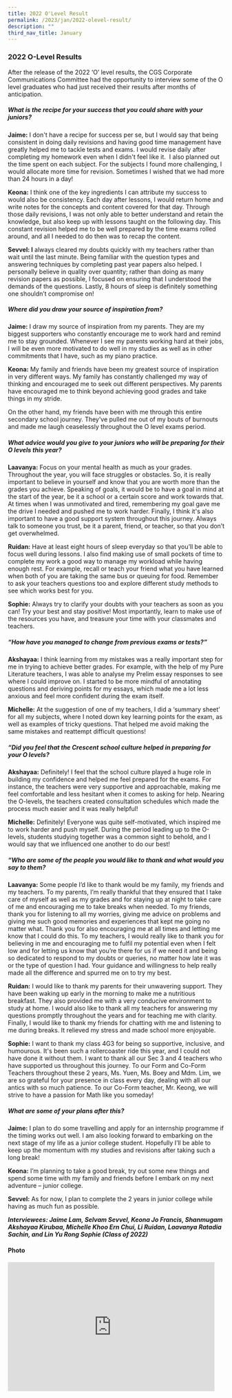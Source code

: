 ```yaml
---
title: 2022 O'Level Result
permalink: /2023/jan/2022-olevel-result/
description: ""
third_nav_title: January
---
```


### **2022 O-Level Results** ###

After the release of the 2022 ‘O’ level results, the CGS Corporate Communications Committee had the opportunity to interview some of the O level graduates who had just received their results after months of anticipation.
<br>

##### **What is the recipe for your success that you could share with your juniors?** #####

**Jaime:** I don't have a recipe for success per se, but I would say that being consistent in doing daily revisions and having good time management have greatly helped me to tackle tests and exams. I would revise daily after completing my homework even when I didn't feel like it.  I also planned out the time spent on each subject. For the subjects I found more challenging, I would allocate more time for revision. Sometimes I wished that we had more than 24 hours in a day!

**Keona:** I think one of the key ingredients I can attribute my success to would also be consistency. Each day after lessons, I would return home and write notes for the concepts and content covered for that day. Through those daily revisions, I was not only able to better understand and retain the knowledge, but also keep up with lessons taught on the following day. This constant revision helped me to be well prepared by the time exams rolled around, and all I needed to do then was to recap the content.  

**Sevvel: I** always cleared my doubts quickly with my teachers rather than wait until the last minute. Being familiar with the question types and answering techniques by completing past year papers also helped. I personally believe in quality over quantity; rather than doing as many revision papers as possible, I focused on ensuring that I understood the demands of the questions. Lastly, 8 hours of sleep is definitely something one shouldn’t compromise on!

##### **Where did you draw your source of inspiration from?** #####

**Jaime:** I draw my source of inspiration from my parents. They are my biggest supporters who constantly encourage me to work hard and remind me to stay grounded. Whenever I see my parents working hard at their jobs, I will be even more motivated to do well in my studies as well as in other commitments that I have, such as my piano practice.

**Keona:** My family and friends have been my greatest source of inspiration in very different ways. My family has constantly challenged my way of thinking and encouraged me to seek out different perspectives. My parents have encouraged me to think beyond achieving good grades and take things in my stride.

On the other hand, my friends have been with me through this entire secondary school journey. They’ve pulled me out of my bouts of burnouts and made me laugh ceaselessly throughout the O level exams period.

##### **What advice would you give to your juniors who will be preparing for their O levels this year?** #####

**Laavanya:** Focus on your mental health as much as your grades. Throughout the year, you will face struggles or obstacles. So, it is really important to believe in yourself and know that you are worth more than the grades you achieve. Speaking of goals, it would be to have a goal in mind at the start of the year, be it a school or a certain score and work towards that. At times when I was unmotivated and tired, remembering my goal gave me the drive I needed and pushed me to work harder. Finally, I think it's also important to have a good support system throughout this journey. Always talk to someone you trust, be it a parent, friend, or teacher, so that you don’t get overwhelmed.

**Ruidan:** Have at least eight hours of sleep everyday so that you’ll be able to focus well during lessons. I also find making use of small pockets of time to complete my work a good way to manage my workload while having enough rest. For example, recall or teach your friend what you have learned when both of you are taking the same bus or queuing for food. Remember to ask your teachers questions too and explore different study methods to see which works best for you.

**Sophie:** Always try to clarify your doubts with your teachers as soon as you can! Try your best and stay positive! Most importantly, learn to make use of the resources you have, and treasure your time with your classmates and teachers.

##### **“How have you managed to change from previous exams or tests?”** #####

**Akshayaa:** I think learning from my mistakes was a really important step for me in trying to achieve better grades. For example, with the help of my Pure Literature teachers, I was able to analyse my Prelim essay responses to see where I could improve on. I started to be more mindful of annotating questions and deriving points for my essays, which made me a lot less anxious and feel more confident during the exam itself.

**Michelle:** At the suggestion of one of my teachers, I did a ‘summary sheet’ for all my subjects, where I noted down key learning points for the exam, as well as examples of tricky questions. That helped me avoid making the same mistakes and reattempt difficult questions!

##### **“Did you feel that the Crescent school culture helped in preparing for your O levels?** #####

**Akshayaa:** Definitely! I feel that the school culture played a huge role in building my confidence and helped me feel prepared for the exams. For instance, the teachers were very supportive and approachable, making me feel comfortable and less hesitant when it comes to asking for help. Nearing the O-levels, the teachers created consultation schedules which made the process much easier and it was really helpful! 

**Michelle:** Definitely! Everyone was quite self-motivated, which inspired me to work harder and push myself. During the period leading up to the O-levels, students studying together was a common sight to behold, and I would say that we influenced one another to do our best!

##### **“Who are some of the people you would like to thank and what would you say to them?** #####

**Laavanya:** Some people I’d like to thank would be my family, my friends and my teachers. To my parents, I’m really thankful that they ensured that I take care of myself as well as my grades and for staying up at night to take care of me and encouraging me to take breaks when needed. To my friends, thank you for listening to all my worries, giving me advice on problems and giving me such good memories and experiences that kept me going no matter what. Thank you for also encouraging me at all times and letting me know that I could do this. To my teachers, I would really like to thank you for believing in me and encouraging me to fulfil my potential even when I felt low and for letting us know that you’re there for us if we need it and being so dedicated to respond to my doubts or queries, no matter how late it was or the type of question I had. Your guidance and willingness to help really made all the difference and spurred me on to try my best.

**Ruidan:** I would like to thank my parents for their unwavering support. They have been waking up early in the morning to make me a nutritious breakfast. They also provided me with a very conducive environment to study at home. I would also like to thank all my teachers for answering my questions promptly throughout the years and for teaching me with clarity. Finally, I would like to thank my friends for chatting with me and listening to me during breaks. It relieved my stress and made school more enjoyable.

**Sophie:** I want to thank my class 4G3 for being so supportive, inclusive, and humourous. It's been such a rollercoaster ride this year, and I could not have done it without them. I want to thank all our Sec 3 and 4 teachers who have supported us throughout this journey. To our Form and Co-Form Teachers throughout these 2 years, Ms. Yuen, Ms. Boey and Mdm. Lim, we are so grateful for your presence in class every day, dealing with all our antics with so much patience. To our Co-Form teacher, Mr. Keong, we will strive to have a passion for Math like you someday!

##### **What are some of your plans after this?** #####

**Jaime:** I plan to do some travelling and apply for an internship programme if the timing works out well. I am also looking forward to embarking on the next stage of my life as a junior college student. Hopefully I’ll be able to keep up the momentum with my studies and revisions after taking such a long break!

**Keona:** I’m planning to take a good break, try out some new things and spend some time with my family and friends before I embark on my next adventure – junior college.

**Sevvel:** As for now, I plan to complete the 2 years in junior college while having as much fun as possible.


***Interviewees: Jaime Lam, Selvam Sevvel, Keona Jo Francis, Shanmugam Akshayaa Kirubaa, Michelle Khoo Ern Chui, Li Ruidan, Laavanya Ratadia Sachin, and Lin Yu Rong Sophie (Class of 2022)***


#### Photo ####
<iframe src="https://docs.google.com/presentation/d/e/2PACX-1vTzA_WpRlnS6p5wRKkHfietXgxgX4XHvbiLG1Svw4Vpj1ZczPkRgbwGezkd8xiAR5lFpvU4FNFWng8q/embed?start=true&loop=true&delayms=3000" frameborder="0" width="480" height="299" allowfullscreen="true"></iframe>